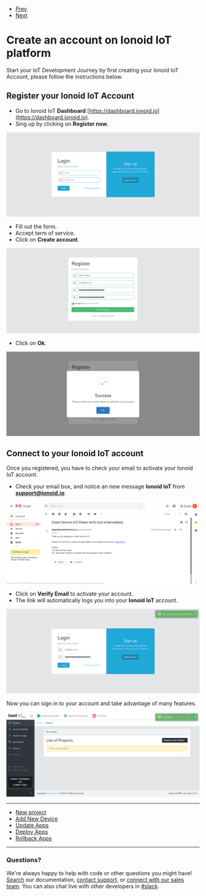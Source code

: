 <nav role="navigation">
                <ul class="pagination">
                        <li class="button"><a href="#0">Prev</a></li>
                        <li class="button"><a href="#0">Next</a></li>
                </ul>
</nav>

# Create an account on Ionoid IoT platform

Start your IoT Development Journey by first creating your Ionoid IoT Account, please follow the instructions below.

##  Register your Ionoid IoT Account

- Go to Ionoid IoT **Dashboard**  [https://dashboard.ionoid.io](https://dashboard.ionoid.io).
- Sing up by clicking on **Register now**.

![Connect to dashboard](login.png)

- Fill out the form.
- Accept term of service.
- Click on **Create account**.

![Register](register.png)

- Click on **Ok**.

![Register Success](registerSuccess.png)

## Connect to your Ionoid IoT account

Once you registered, you have to check your email to activate your Ionoid IoT account.

- Check your email box, and notice an new message **Ionoid IoT** from **support@ionoid.io**.

![Mail link](VerifyEmail.png)
- Click on **Verify Email** to activate your account.
- The link will automatically logs you into your **Ionoid IoT** account.

![Account Confirmed](AccountConfirmed.png)

Now you can sign in to your account and take advantage of many features.

![Connected](Connected.png)



---

<ul class="doclink">                                                                                                                                                                             
  <li> <a href="https://docs.ionoid.io/#/../NewProject/newProject">New project </a> </li>                                                                                                                                                         
  <li> <a href="">Add New Device </a> </li> 
  <li> <a href="">Update Apps </a> </li>
  <li><a href=""> Deploy Apps </a></li>                                                                                                                                                          
  <li><a href=""> Rollback Apps </a></li>                                                                                                                                                          
</ul>      

---


### Questions?
We're always happy to help with code or other questions you might have! [Search](https://docs.ionoid.io/#/) our documentation, [contact support](support@ionoid.io), or [connect with our sales team](support@opendevices.io). You can also chat live with other developers in  [#slack](https://ionoidcommunity.slack.com/messages).
